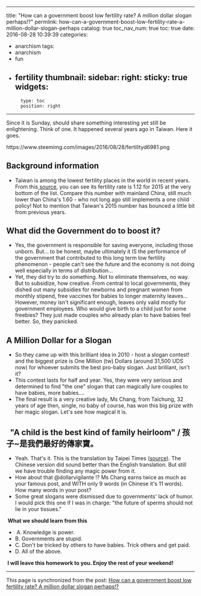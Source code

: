 
---
title: "How can a government boost low fertility rate? A million dollar slogan perhaps!?"
permlink: how-can-a-government-boost-low-fertility-rate-a-million-dollar-slogan-perhaps
catalog: true
toc_nav_num: true
toc: true
date: 2016-08-28 10:39:39
categories:
- anarchism
tags:
- anarchism
- fun
- fertility
thumbnail: 
sidebar:
    right:
        sticky: true
widgets:
    -
        type: toc
        position: right
---


<html>
<p>Since it is Sunday, should share something interesting yet still be enlightening. Think of one. It happened several years ago in Taiwan. Here it goes.&nbsp;</p>
<p>https://www.steemimg.com/images/2016/08/28/fertilityd6981.png&nbsp;</p>
<h2><strong>Background information</strong></h2>
<ul>
  <li>Taiwan is among the lowest fertility places in the world in recent years. From this<a href="https://www.cia.gov/library/publications/the-world-factbook/rankorder/2127rank.html"> source</a>, you can see its fertility rate is 1.12 for 2015 at the very bottom of the list. Compare this number with mainland China, still much lower than China's 1.60 - who not long ago still implements a one child policy! Not to mention that Taiwan's 2015 number has bounced a little bit from previous years. &nbsp;</li>
</ul>
<h2><strong>What did the Government do to boost it?</strong></h2>
<ul>
  <li>Yes, the government is responsible for saving everyone, including those unborn. But... to be honest, maybe ultimately it IS the performance of the government that contributed to this long term low fertility phenomenon - people can't see the future and the economy is not doing well especially in terms of distribution...&nbsp;</li>
  <li>Yet, they did try to do something. Not to eliminate themselves, no way. But to subsidize, how creative. From central to local governments, they dished out many subsidies for newborns and pregnant women from monthly stipend, free vaccines for babies to longer maternity leaves... However, money isn't significant enough, leaves only valid mostly for government employees. Who would give birth to a child just for some freebies? They just made couples who already plan to have babies feel better. So, they panicked.&nbsp;</li>
</ul>
<h2><strong>A Million Dollar for a Slogan</strong></h2>
<ul>
  <li>So they came up with this brilliant idea in 2010 - host a slogan contest! and the biggest prize is One Million (tw) Dollars (around 31,500 UDS now) for whoever submits the best pro-baby slogan. Just brilliant, isn't it?&nbsp;</li>
  <li>This contest lasts for half and year. Yes, they were very serious and determined to find "the one" slogan that can magically lure couples to have babies, more babies.... &nbsp;</li>
  <li>The final result is a very creative lady, Ms Chang, from Taichung, 32 years of age then, single, no baby of course, has won this big prize with her magic slogan. Let's see how magical it is.&nbsp;</li>
</ul>
<h2>&nbsp;&nbsp;<strong>"A child is the best kind of family heirloom" / 孩子~是我們最好的傳家寶。</strong></h2>
<ul>
  <li>Yeah. That's it. This is the translation by Taipei Times (<a href="http://taipeitimes.com/News/editorials/archives/2010/08/07/2003479764">source</a>). The Chinese version did sound better than the English translation. But still we have trouble finding any magic power from it.&nbsp;</li>
  <li>How about that @dollarvigilante !? Ms Chang earns twice as much as your famous post, and WITH only 9 words (in Chinese it's 11 words). How many words in your post?</li>
  <li>Some great slogans were dismissed due to governments' lack of humor. I would pick this one if I was in charge: "the future of sperms should not lie in your tissues."</li>
</ul>
<p>&nbsp;<strong>What we should learn from this</strong></p>
<ul>
  <li>&nbsp;A. Knowledge is power.&nbsp;</li>
  <li>B. Governments are stupid.&nbsp;</li>
  <li>C. Don't be tricked by others to have babies. Trick others and get paid.</li>
  <li>D. All of the above.</li>
</ul>
<p><strong>&nbsp;I will leave this homework to you. Enjoy the rest of your weekend! &nbsp;</strong></p>
</html>

- - -

This page is synchronized from the post: [How can a government boost low fertility rate? A million dollar slogan perhaps!?](https://steemit.com/@deanliu/how-can-a-government-boost-low-fertility-rate-a-million-dollar-slogan-perhaps)
